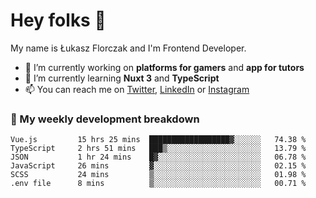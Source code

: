 # Hey folks 👋

My name is Łukasz Florczak and I'm Frontend Developer. 

- 🔭 I’m currently working on **platforms for gamers** and **app for tutors**
- 🌱 I’m currently learning **Nuxt 3** and **TypeScript**
- 📫 You can reach me on [Twitter](https://twitter.com/lukaszflorczak), [LinkedIn](https://pl.linkedin.com/in/lukasz-florczak) or [Instagram](https://instagram.com/lukaszflorczak)


### 🧮 My weekly development breakdown

<!--START_SECTION:waka-->

```text
Vue.js         15 hrs 25 mins  ██████████████████▓░░░░░░   74.38 %
TypeScript     2 hrs 51 mins   ███▒░░░░░░░░░░░░░░░░░░░░░   13.79 %
JSON           1 hr 24 mins    █▓░░░░░░░░░░░░░░░░░░░░░░░   06.78 %
JavaScript     26 mins         ▓░░░░░░░░░░░░░░░░░░░░░░░░   02.15 %
SCSS           24 mins         ▒░░░░░░░░░░░░░░░░░░░░░░░░   01.98 %
.env file      8 mins          ▒░░░░░░░░░░░░░░░░░░░░░░░░   00.71 %
```

<!--END_SECTION:waka-->

<!--
**lukaszflorczak/lukaszflorczak** is a ✨ _special_ ✨ repository because its `README.md` (this file) appears on your GitHub profile.

Here are some ideas to get you started:

- 🔭 I’m currently working on ...
- 🌱 I’m currently learning ...
- 👯 I’m looking to collaborate on ...
- 🤔 I’m looking for help with ...
- 💬 Ask me about ...
- 📫 How to reach me: ...
- 😄 Pronouns: ...
- ⚡ Fun fact: ...
-->
